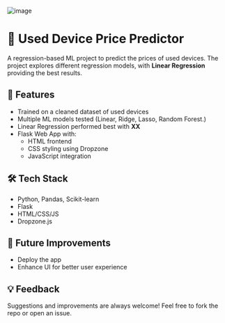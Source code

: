 ![image](https://github.com/user-attachments/assets/6584e5b8-7e69-44f4-ac50-2a890d54a413)

# 📱 Used Device Price Predictor

A regression-based ML project to predict the prices of used devices. The project explores different regression models, with **Linear Regression** providing the best results.

## 🚀 Features
- Trained on a cleaned dataset of used devices
- Multiple ML models tested (Linear, Ridge, Lasso, Random Forest.)
- Linear Regression performed best with **XX**
- Flask Web App with:
  - HTML frontend
  - CSS styling using Dropzone
  - JavaScript integration

## 🛠 Tech Stack
- Python, Pandas, Scikit-learn
- Flask
- HTML/CSS/JS
- Dropzone.js

## 📌 Future Improvements
- Deploy the app 
- Enhance UI for better user experience


## 💡 Feedback
Suggestions and improvements are always welcome! Feel free to fork the repo or open an issue.


